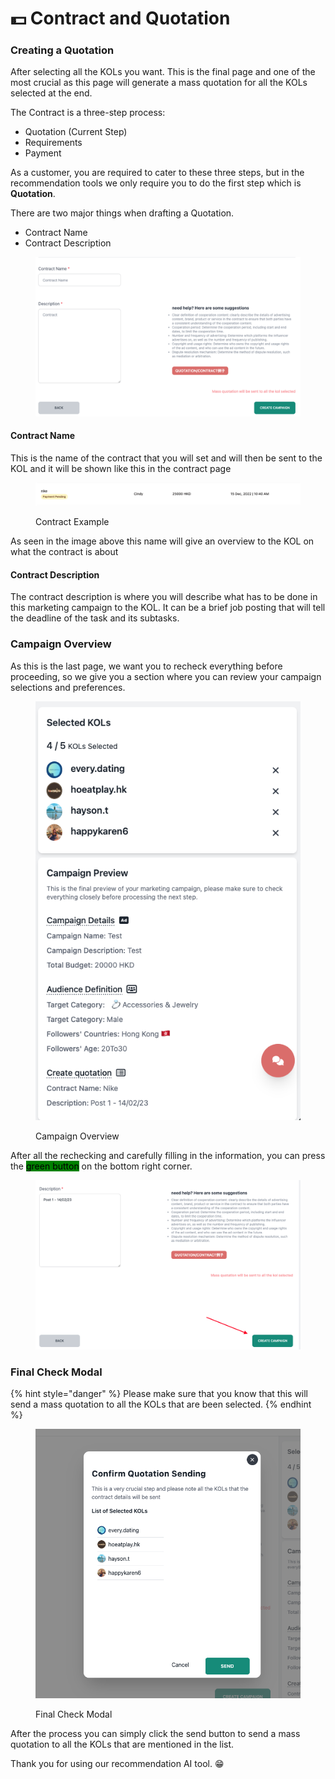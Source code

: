 # 💵 Contract and Quotation

### Creating a Quotation

After selecting all the KOLs you want. This is the final page and one of the most crucial as this page will generate a mass quotation for all the KOLs selected at the end.

The Contract is a three-step process:

* Quotation (Current Step)
* Requirements
* Payment

As a customer, you are required to cater to these three steps, but in the recommendation tools we only require you to do the first step which is **Quotation**.

There are two major things when drafting a Quotation.

* Contract Name
* Contract Description

<figure><img src="../../.gitbook/assets/Screenshot 2023-02-06 at 6.04.35 PM.png" alt=""><figcaption></figcaption></figure>

#### Contract Name

This is the name of the contract that you will set and will then be sent to the KOL and it will be shown like this in the contract page

<figure><img src="../../.gitbook/assets/Screenshot 2023-02-06 at 6.05.15 PM.png" alt=""><figcaption><p>Contract Example</p></figcaption></figure>

As seen in the image above this name will give an overview to the KOL on what the contract is about

#### Contract Description

The contract description is where you will describe what has to be done in this marketing campaign to the KOL. It can be a brief job posting that will tell the deadline of the task and its subtasks.

### Campaign Overview

As this is the last page, we want you to recheck everything before proceeding, so we give you a section where you can review your campaign selections and preferences.

<figure><img src="../../.gitbook/assets/Screenshot 2023-02-06 at 6.08.47 PM.png" alt=""><figcaption><p>Campaign Overview</p></figcaption></figure>

After all the rechecking and carefully filling in the information, you can press the <mark style="background-color:green;">green button</mark> on the bottom right corner.

<figure><img src="../../.gitbook/assets/Screenshot 2023-02-06 at 6.09.48 PM.png" alt=""><figcaption></figcaption></figure>

### Final Check Modal

{% hint style="danger" %}
Please make sure that you know that this will send a mass quotation to all the KOLs that are been selected.
{% endhint %}

<figure><img src="../../.gitbook/assets/Screenshot 2023-02-06 at 6.10.23 PM.png" alt=""><figcaption><p>Final Check Modal</p></figcaption></figure>

After the process you can simply click the send button to send a mass quotation to all the KOLs that are mentioned in the list.

Thank you for using our recommendation AI tool. 😁
